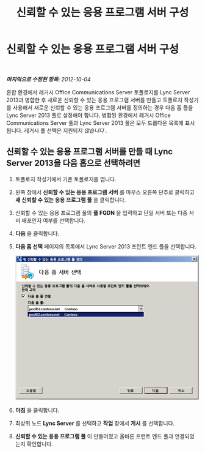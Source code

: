 ﻿---
title: 신뢰할 수 있는 응용 프로그램 서버 구성
TOCTitle: 신뢰할 수 있는 응용 프로그램 서버 구성
ms:assetid: 47a9e72e-566c-4c23-bec2-760a3098a974
ms:mtpsurl: https://technet.microsoft.com/ko-kr/library/JJ204865(v=OCS.15)
ms:contentKeyID: 49303521
ms.date: 08/10/2015
mtps_version: v=OCS.15
ms.translationtype: HT
---

# 신뢰할 수 있는 응용 프로그램 서버 구성

 

_**마지막으로 수정된 항목:** 2012-10-04_

혼합 환경에서 레거시 Office Communications Server 토폴로지를 Lync Server 2013과 병합한 후 새로운 신뢰할 수 있는 응용 프로그램 서버를 만들고 토폴로지 작성기를 사용해서 새로운 신뢰할 수 있는 응용 프로그램 서버를 정의하는 경우 다음 홉 풀을 Lync Server 2013 풀로 설정해야 합니다. 병합된 환경에서 레거시 Office Communications Server 풀과 Lync Server 2013 풀은 모두 드롭다운 목록에 표시됩니다. 레거시 풀 선택은 지원되지 *않습니다* .

## 신뢰할 수 있는 응용 프로그램 서버를 만들 때 Lync Server 2013을 다음 홉으로 선택하려면

1.  토폴로지 작성기에서 기존 토폴로지를 엽니다.

2.  왼쪽 창에서 **신뢰할 수 있는 응용 프로그램 서버** 를 마우스 오른쪽 단추로 클릭하고 **새 신뢰할 수 있는 응용 프로그램 풀** 을 클릭합니다.

3.  신뢰할 수 있는 응용 프로그램 풀의 **풀 FQDN** 을 입력하고 단일 서버 또는 다중 서버 배포인지 여부를 선택합니다.

4.  **다음** 을 클릭합니다.

5.  **다음 홉 선택** 페이지의 목록에서 Lync Server 2013 프런트 엔드 풀을 선택합니다.
    
    ![새 신뢰할 수 있는 응용 프로그램 풀 정의 대화 상자](images/JJ204865.ecfe2bb8-758b-4b36-8146-573005c4ab09(OCS.15).jpg "새 신뢰할 수 있는 응용 프로그램 풀 정의 대화 상자")  

6.  **마침** 을 클릭합니다.

7.  최상위 노드 **Lync Server** 를 선택하고 **작업** 창에서 **게시** 를 선택합니다.

8.  **신뢰할 수 있는 응용 프로그램 풀** 이 만들어졌고 올바른 프런트 엔드 풀과 연결되었는지 확인합니다.

